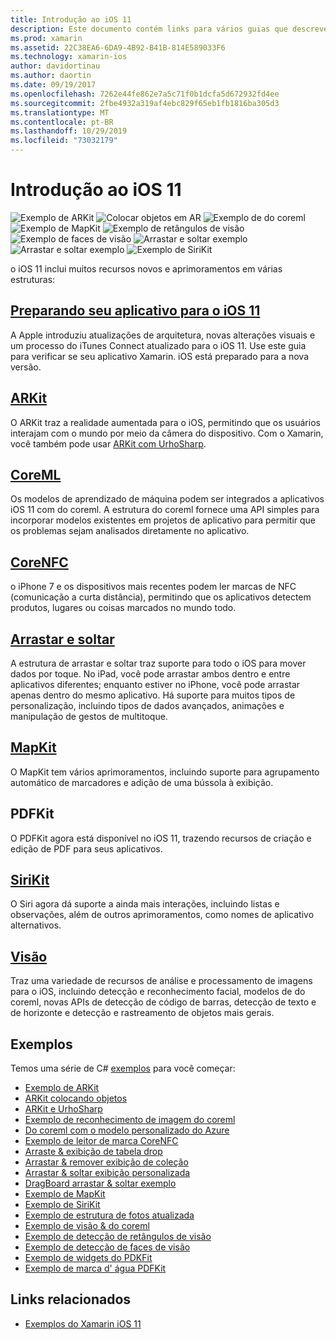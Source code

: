 ```yaml
---
title: Introdução ao iOS 11
description: Este documento contém links para vários guias que descrevem os recursos do iOS 11, incluindo ARKit, do coreml, MapKit, PDFKit, SiriKit, Vision Framework e muito mais.
ms.prod: xamarin
ms.assetid: 22C38EA6-6DA9-4B92-B41B-814E589033F6
ms.technology: xamarin-ios
author: davidortinau
ms.author: daortin
ms.date: 09/19/2017
ms.openlocfilehash: 7262e44fe862e7a5c71f0b1dcfa5d672932fd4ee
ms.sourcegitcommit: 2fbe4932a319af4ebc829f65eb1fb1816ba305d3
ms.translationtype: MT
ms.contentlocale: pt-BR
ms.lasthandoff: 10/29/2019
ms.locfileid: "73032179"
---
```

# <a name="introduction-to-ios-11"></a>Introdução ao iOS 11

![Exemplo de ARKit](images/arkit.png) ![Colocar objetos em AR](images/arkit2.png) ![Exemplo de do coreml](images/coreml.png) ![Exemplo de MapKit](images/mapkit.png) ![Exemplo de retângulos de visão](images/vision1.png) ![Exemplo de faces de visão](images/vision2.png) ![Arrastar e soltar exemplo](images/drag-drop.png) ![Arrastar e soltar exemplo](images/drag-drop2.png) ![Exemplo de SiriKit](images/sirikit.png)

o iOS 11 inclui muitos recursos novos e aprimoramentos em várias estruturas:

## <a name="preparing-your-app-for-ios-11updating-your-appindexmd"></a>[Preparando seu aplicativo para o iOS 11](updating-your-app/index.md)

A Apple introduziu atualizações de arquitetura, novas alterações visuais e um processo do iTunes Connect atualizado para o iOS 11. Use este guia para verificar se seu aplicativo Xamarin. iOS está preparado para a nova versão.

## <a name="arkitarkitindexmd"></a>[ARKit](arkit/index.md)

O ARKit traz a realidade aumentada para o iOS, permitindo que os usuários interajam com o mundo por meio da câmera do dispositivo.
Com o Xamarin, você também pode usar [ARKit com UrhoSharp](arkit/urhosharp.md).

## <a name="coremlcoremlmd"></a>[CoreML](coreml.md)

Os modelos de aprendizado de máquina podem ser integrados a aplicativos iOS 11 com do coreml. A estrutura do coreml fornece uma API simples para incorporar modelos existentes em projetos de aplicativo para permitir que os problemas sejam analisados diretamente no aplicativo.

## <a name="corenfccorenfcmd"></a>[CoreNFC](corenfc.md)

o iPhone 7 e os dispositivos mais recentes podem ler marcas de NFC (comunicação a curta distância), permitindo que os aplicativos detectem produtos, lugares ou coisas marcados no mundo todo.

## <a name="drag-and-dropdrag-and-dropmd"></a>[Arrastar e soltar](drag-and-drop.md)

A estrutura de arrastar e soltar traz suporte para todo o iOS para mover dados por toque. No iPad, você pode arrastar ambos dentro e entre aplicativos diferentes; enquanto estiver no iPhone, você pode arrastar apenas dentro do mesmo aplicativo. Há suporte para muitos tipos de personalização, incluindo tipos de dados avançados, animações e manipulação de gestos de multitoque.

## <a name="mapkitmapkitmd"></a>[MapKit](mapkit.md)

O MapKit tem vários aprimoramentos, incluindo suporte para agrupamento automático de marcadores e adição de uma bússola à exibição.

## <a name="pdfkit"></a>PDFKit

O PDFKit agora está disponível no iOS 11, trazendo recursos de criação e edição de PDF para seus aplicativos.

## <a name="sirikitsirikitmd"></a>[SiriKit](sirikit.md)

O Siri agora dá suporte a ainda mais interações, incluindo listas e observações, além de outros aprimoramentos, como nomes de aplicativo alternativos.

## <a name="visionvisionmd"></a>[Visão](vision.md)

Traz uma variedade de recursos de análise e processamento de imagens para o iOS, incluindo detecção e reconhecimento facial, modelos de do coreml, novas APIs de detecção de código de barras, detecção de texto e de horizonte e detecção e rastreamento de objetos mais gerais.

## <a name="samples"></a>Exemplos

Temos uma série de C# [exemplos](https://docs.microsoft.com/samples/browse/?products=xamarin&term=Xamarin.iOS+iOS11) para você começar:

- [Exemplo de ARKit](https://docs.microsoft.com/samples/xamarin/ios-samples/ios11-arkitsample)
- [ARKit colocando objetos](https://docs.microsoft.com/samples/xamarin/ios-samples/ios11-arkitplacingobjects)
- [ARKit e UrhoSharp](arkit/urhosharp.md)
- [Exemplo de reconhecimento de imagem do coreml](https://docs.microsoft.com/samples/xamarin/ios-samples/ios11-coremlimagerecognition)
- [Do coreml com o modelo personalizado do Azure](https://docs.microsoft.com/samples/xamarin/ios-samples/ios11-coremlazuremodel)
- [Exemplo de leitor de marca CoreNFC](https://docs.microsoft.com/samples/xamarin/ios-samples/ios11-nfctagreader)
- [Arraste & exibição de tabela drop](https://docs.microsoft.com/samples/xamarin/ios-samples/ios11-draganddroptableview)
- [Arrastar & remover exibição de coleção](https://docs.microsoft.com/samples/xamarin/ios-samples/ios11-draganddropcollectionview)
- [Arrastar & soltar exibição personalizada](https://docs.microsoft.com/samples/xamarin/ios-samples/ios11-draganddropcustomview)
- [DragBoard arrastar & soltar exemplo](https://docs.microsoft.com/samples/xamarin/ios-samples/ios11-draganddropdragboard)
- [Exemplo de MapKit](https://docs.microsoft.com/samples/xamarin/ios-samples/ios11-mapkitsample)
- [Exemplo de SiriKit](https://docs.microsoft.com/samples/xamarin/ios-samples/ios11-sirikitsample)
- [Exemplo de estrutura de fotos atualizada](https://docs.microsoft.com/samples/xamarin/ios-samples/ios11-samplephotoapp)
- [Exemplo de visão & do coreml](https://docs.microsoft.com/samples/xamarin/ios-samples/ios11-coremlvision)
- [Exemplo de detecção de retângulos de visão](https://docs.microsoft.com/samples/xamarin/ios-samples/ios11-visionrectangles/)
- [Exemplo de detecção de faces de visão](https://docs.microsoft.com/samples/xamarin/ios-samples/ios11-visionfaces)
- [Exemplo de widgets do PDKFit](https://docs.microsoft.com/samples/xamarin/ios-samples/ios11-pdfannotationwidgetsadvanced)
- [Exemplo de marca d' água PDFKit](https://docs.microsoft.com/samples/xamarin/ios-samples/ios11-pdfdocumentwatermark)

## <a name="related-links"></a>Links relacionados

- [Exemplos do Xamarin iOS 11](https://docs.microsoft.com/samples/browse/?products=xamarin&term=Xamarin.iOS+iOS11)
